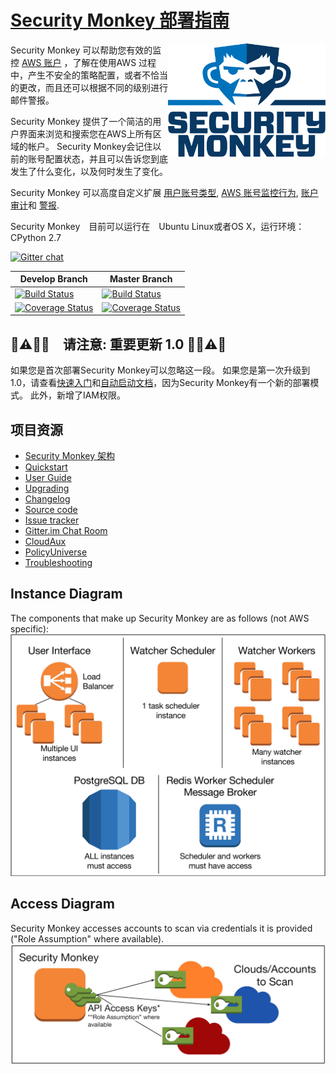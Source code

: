 [Security Monkey 部署指南](https://github.com/Netflix/security_monkey/)
===============

<img align="right" alt="Security Monkey Logo 2017" src="docs/images/Security_Monkey.png" width="50%">

Security Monkey 可以帮助您有效的监控 [AWS 账户](https://medium.com/@Netflix_Techblog/netflix-security-monkey-on-google-cloud-platform-gcp-f221604c0cc7) ，了解在使用AWS 过程中，产生不安全的策略配置，或者不恰当的更改，而且还可以根据不同的级别进行邮件警报。 

Security Monkey 提供了一个简洁的用户界面来浏览和搜索您在AWS上所有区域的帐户。 Security Monkey会记住以前的账号配置状态，并且可以告诉您到底发生了什么变化，以及何时发生了变化。

Security Monkey 可以高度自定义扩展 [用户账号类型](docs/plugins.md), [AWS 账号监控行为](docs/development.md#adding-a-watcher), [账户审计](docs/development.md#adding-an-auditor)和 [警报](docs/misc.md#custom-alerters).

Security Monkey　目前可以运行在　Ubuntu Linux或者OS X，运行环境：CPython 2.7

[![Gitter chat](https://badges.gitter.im/gitterHQ/gitter.png)](https://gitter.im/Netflix/security_monkey)

| Develop Branch  | Master Branch |
| ------------- | ------------- |
| [![Build Status](https://travis-ci.org/Netflix/security_monkey.svg?branch=develop)](https://travis-ci.org/Netflix/security_monkey)  | [![Build Status](https://travis-ci.org/Netflix/security_monkey.svg?branch=master)](https://travis-ci.org/Netflix/security_monkey)  |
| [![Coverage Status](https://coveralls.io/repos/github/Netflix/security_monkey/badge.svg?branch=develop)](https://coveralls.io/github/Netflix/security_monkey?branch=develop)  | [![Coverage Status](https://coveralls.io/repos/github/Netflix/security_monkey/badge.svg?branch=master)](https://coveralls.io/github/Netflix/security_monkey?branch=master) |

🚨⚠️🥁🎺　请注意: 重要更新 1.0 🎺🥁⚠️🚨
--------------
如果您是首次部署Security Monkey可以忽略这一段。
如果您是第一次升级到1.0，请查看[快速入门](docs/quickstart.md)和[自动启动文档](docs/autostarting.md)，因为Security Monkey有一个新的部署模式。 此外，新增了IAM权限。

项目资源
-----------------

- [Security Monkey 架构](docs/architecture.md)
- [Quickstart](docs/quickstart.md)
- [User Guide](docs/userguide.md)
- [Upgrading](docs/update.md)
- [Changelog](docs/changelog.md)
- [Source code](https://github.com/netflix/security_monkey)
- [Issue tracker](https://github.com/netflix/security_monkey/issues)
- [Gitter.im Chat Room](https://gitter.im/Netflix/security_monkey)
- [CloudAux](https://github.com/Netflix-Skunkworks/cloudaux)
- [PolicyUniverse](https://github.com/Netflix-Skunkworks/policyuniverse)
- [Troubleshooting](docs/troubleshooting.md)

Instance Diagram
---------------
The components that make up Security Monkey are as follows (not AWS specific):
![diagram](docs/images/sm_instance_diagram.png)


Access Diagram
------------
Security Monkey accesses accounts to scan via credentials it is provided ("Role Assumption" where available).
![diagram](docs/images/sm_iam_diagram.png)